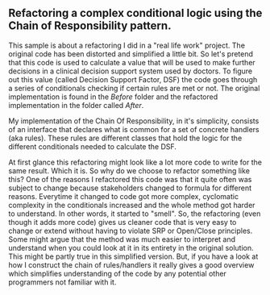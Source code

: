 ﻿## Refactoring a complex conditional logic using the Chain of Responsibility pattern.
This sample is about a refactoring I did in a "real life work" project. The original code has been distorted and simplified a little bit.
So let's pretend that this code is used to calculate a value that will be used to make further decisions in a clinical decision support system used by doctors.
To figure out this value (called Decision Support Factor, DSF) the code goes through a series of conditionals checking if certain rules are met or not.
The original implementation is found in the <i>Before</i> folder and the refactored implementation in the folder called <i>After</i>.

My implementation of the Chain Of Responsibility, in it's simplicity, consists of an interface that declares what is common for a set of concrete handlers (aka rules). These rules are different classes that hold the logic for the different conditionals needed to calculate the DSF.

At first glance this refactoring might look like a lot more code to write for the same result. Which it is. So why do we choose to refactor something like this?
One of the reasons I refactored this code was that it quite often was subject to change because stakeholders changed to formula for different reasons. Everytime it changed to code got more complex, cyclomatic complexity in the conditionals increased and the whole method got harder to understand. In other words, it started to "smell".
So, the refactoring (even though it adds more code) gives us cleaner code that is very easy to change or extend without having to violate SRP or Open/Close principles.
Some might argue that the method was much easier to interpret and understand when you could look at it in its entirety in the original solution. This might be partly true in this simplified version. But, if you have a look at how I construct the chain of rules/handlers it really gives a good overview which simplifies understanding of the code by any potential other programmers not familiar with it.
